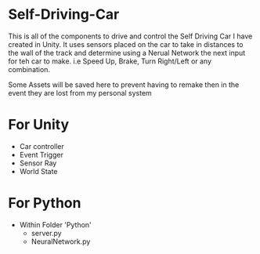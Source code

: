 # Self-Driving-Car

This is all of the components to drive and control the Self Driving Car I have created in Unity. It uses sensors placed on the car to take in distances to the wall of the track and determine using a Nerual Network the next input for teh car to make. i.e Speed Up, Brake, Turn Right/Left or any combination.

Some Assets will be saved here to prevent having to remake then in the event they are lost from my personal system
# For Unity
 - Car controller
 - Event Trigger
 - Sensor Ray
 - World State
 
 # For Python
 - Within Folder 'Python'
   - server.py
   - NeuralNetwork.py
